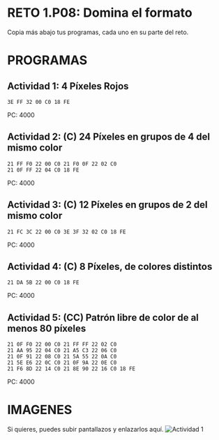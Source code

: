 # RETO 1.P08: Domina el formato
Copia más abajo tus programas, cada uno en su parte del reto.

# PROGRAMAS

## Actividad 1: 4 Píxeles Rojos
```
3E FF 32 00 C0 18 FE
```
PC: 4000

## Actividad 2: (C) 24 Píxeles en grupos de 4 del mismo color
```
21 FF F0 22 00 C0 21 F0 0F 22 02 C0 
21 0F FF 22 04 C0 18 FE
```
PC: 4000

## Actividad 3: (C) 12 Píxeles en grupos de 2 del mismo color
```
21 FC 3C 22 00 C0 3E 3F 32 02 C0 18 FE
```
PC: 4000

## Actividad 4: (C) 8 Píxeles, de colores distintos
```
21 DA 5B 22 00 C0 18 FE

```
PC: 4000
## Actividad 5: (CC) Patrón libre de color de al menos 80 píxeles
```
21 0F F0 22 00 C0 21 FF FF 22 02 C0 
21 AA 95 22 04 C0 21 A5 C3 22 06 C0 
21 0F 91 22 08 C0 21 5A 55 22 0A C0 
21 5E E6 22 0C C0 21 0F 9A 22 0E C0 
21 F6 8D 22 14 C0 21 8E 90 22 16 C0 18 FE
```
PC: 4000

# IMAGENES
Si quieres, puedes subir pantallazos y enlazarlos aquí.
![Actividad 1](/pixelrojo.png)

